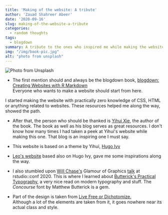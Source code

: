 ```yaml
---
title: 'Making of the website: A tribute'
author: 'Zauad Shahreer Abeer'
date: '2020-09-16'
slug: making-of-the-website-a-tribute
categories:
  - random thoughts
tags:
  - blogdown
summary: A tribute to the ones who inspired me while making the website.
img: "/img/book-pic.jpg"
alt: "photo from unsplash"
---
```


<img class="img-body" src="/blog/2020-09-16-making-of-the-website-a-tribute_files/book-pic.jpg" alt="Photo from Unsplash"/>

* The first mention should and always be the blogdown book, 
<a class="a-body" href="https://bookdown.org/yihui/blogdown/" targer="_blank">blogdown: Creating Websites with R Markdown</a>  
Everyone who wants to make a website should start from here.  

<aside> I started making the website with practically zero
knowledge of CSS, HTML or anything related to websites. These resources helped me
along the way, showed the path. </aside>

* After that, the person who should be thanked is <a class="a-body" href="https://yihui.org/en/" target="_blank">Yihui Xie</a>, the author of the book. The book as well as his blog serves
as great resources. I don't know how many times I had taken a peek at Yihui's website
while making this one. That blog is an inspiring one I must say.  

* This website is based on a theme by Yihui, <a class = "a-body" href = "https://github.com/yihui/hugo-ivy" target = "_blank">Hugo Ivy</a>


* <a class = "a-body" href = "https://leovan.me/en/" target = "_blank">Leo's website</a> 
based also on Hugo Ivy, gave me some inspirations along the way.  

* I also stumbled upon <a class = "a-body" href = "https://www.williamrchase.com/" target = "_blank">Will Chase's</a> Glamour of Graphics <a class = "a-body" href = "https://rstudio.com/resources/rstudioconf-2020/the-glamour-of-graphics/" target = "_blank">talk</a> at rstudio::conf 2020. This is where I learned about <a class = "a-body" href = "https://practicaltypography.com/" target = "_blank">Butterick's Practical Typography</a>, a very nice read on modern typography and stuff. The *Concourse* font by Matthew Butterick is a gem.  

* Part of the design is taken from <a class = "a-body" href = "https://livefreeordichotomize.com/" target = "_blank">Live Free or Dichotomize.</a>  
Although a lot of the elements are taken from it, it goes nowhere near its actual class and style.  



